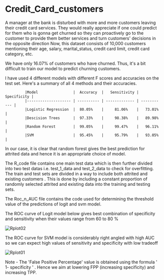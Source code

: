 
# Credit_Card_customers

A manager at the bank is disturbed with more and more customers leaving their credit card services. They would really appreciate if one could predict for them who is gonna get churned so they can proactively go to the customer to provide them better services and turn customers' decisions in the opposite direction Now, this dataset consists of 10,000 customers mentioning their age, salary, marital_status, credit card limit, credit card category, etc.

We have only 16.07% of customers who have churned. Thus, it's a bit difficult to train our model to predict churning customers.

I have used 4 different models with different F scores and accuracies on the test set. Here's a summary of all 4 methods and their accuracies.

             |Model                |  Accuracy  |   Sensitivity | Specificity |
             |-------------------- | ---------- | ------------- | ----------- |
             |Logistic Regression  |  80.05%    |     81.06%    |   73.01%    | 
             |Descision Trees      |  97.33%    |     98.38%    |   89.98%    |
             |Random Forest        |  99.05%    |     99.47%    |   96.11%    |
             |SVM                  |  95.45%    |     95.79%    |   93.05%    |

In our case, it is clear that random forest gives the best prediction for attrited data and hence it is an appropriate choice of model.

The R_code file contains one main test data which is then further divided into two test datas i.e. test_1\_data and test_2\_data to check for overfitting. The train and test sets are divided in a way to include both attrited and existing customers . This is done by including a constant proportion of randomly selected attrited and existing data into the training and testing sets.

The Roc_n\_AUC file contains the code used for determining the threshold value of the predictions of logit and svm model.

The ROC curve of Logit model below gives best combination of specificity and sensitivity when their values range from 60 to 80 %


![Rplot02](https://user-images.githubusercontent.com/75317048/111115034-14731700-858a-11eb-938e-f8ea19b23e26.png)



The ROC curve for SVM model is considerably right angled with high AUC so we can expect high values of sensitivity and specificity with low tradeoff


![Rplot01](https://user-images.githubusercontent.com/75317048/111114991-091feb80-858a-11eb-979e-04006ec51459.png)

Note - The 'False Positive Percentage' value is obtained using the formula ' 1- specificity ' . Hence we aim at lowering FPP (increasing specificity) and increasing TPP.
